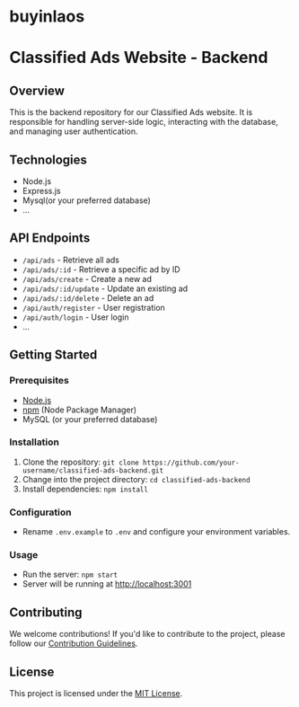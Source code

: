# buyinlaos

# Classified Ads Website - Backend

## Overview

This is the backend repository for our Classified Ads website. It is responsible for handling server-side logic, interacting with the database, and managing user authentication.

## Technologies

- Node.js
- Express.js
- Mysql(or your preferred database)
- ...

## API Endpoints

- `/api/ads` - Retrieve all ads
- `/api/ads/:id` - Retrieve a specific ad by ID
- `/api/ads/create` - Create a new ad
- `/api/ads/:id/update` - Update an existing ad
- `/api/ads/:id/delete` - Delete an ad
- `/api/auth/register` - User registration
- `/api/auth/login` - User login
- ...

## Getting Started

### Prerequisites

- [Node.js](https://nodejs.org/)
- [npm](https://www.npmjs.com/) (Node Package Manager)
- MySQL (or your preferred database)

### Installation

1. Clone the repository: `git clone https://github.com/your-username/classified-ads-backend.git`
2. Change into the project directory: `cd classified-ads-backend`
3. Install dependencies: `npm install`

### Configuration

- Rename `.env.example` to `.env` and configure your environment variables.

### Usage

- Run the server: `npm start`
- Server will be running at [http://localhost:3001](http://localhost:3001)

## Contributing

We welcome contributions! If you'd like to contribute to the project, please follow our [Contribution Guidelines](CONTRIBUTING.md).

## License

This project is licensed under the [MIT License](LICENSE).

